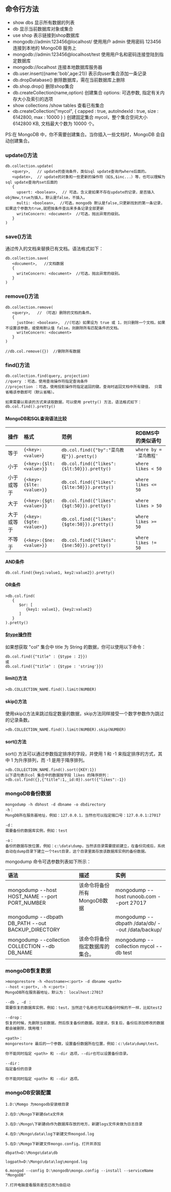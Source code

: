 ## 命令行方法

- show dbs 显示所有数据的列表
- db 显示当前数据库对象或集合
- use shop  表示链接到shop数据库
- mongodb://admin:123456@localhost/  使用用户 admin 使用密码 123456 连接到本地的 MongoDB 服务上
- mongodb://admin:123456@localhost/test 使用用户名和密码连接登陆到指定数据库
- mongodb://localhost  连接本地数据库服务器
- db.user.insert({name:'bob',age:21})   表示向user集合添加一条记录
- db.dropDatabase()   删除数据库，需在当前数据库上删除
- db.shop.drop()   删除shop集合
- db.createCollection(name,option)  创建集合   options: 可选参数, 指定有关内存大小及索引的选项
- show collections /show tables   查看已有集合
- db.createCollection("mycol", { capped : true, autoIndexId : true, size :  6142800, max : 10000 } )   创建固定集合 mycol，整个集合空间大小 6142800 KB, 文档最大个数为 10000 个。

PS:在 MongoDB 中，你不需要创建集合。当你插入一些文档时，MongoDB 会自动创建集合。

###  update()方法

```
db.collection.update(
   <query>,   // update的查询条件，类似sql update查询内where后面的。
   <update>,  // update的对象和一些更新的操作符（如$,$inc...）等，也可以理解为sql update查询内set后面的
   {
     upsert: <boolean>,  // 可选，含义是如果不存在update的记录，是否插入objNew,true为插入，默认是false，不插入。
     multi: <boolean>,  //可选，mongodb 默认是false,只更新找到的第一条记录，如果这个参数为true,就把按条件查出来多条记录全部更新
     writeConcern: <document>  //可选，抛出异常的级别。
   }
)
```

### save()方法   

通过传入的文档来替换已有文档。语法格式如下：

```
db.collection.save(
   <document>,   //文档数据
   {
     writeConcern: <document>  //可选，抛出异常的级别。
   }
)
```

### remove()方法

```
db.collection.remove(
   <query>,   // （可选）删除的文档的条件。
   {
     justOne: <boolean>,  //(可选）如果设为 true 或 1，则只删除一个文档，如果不设置该参数，或使用默认值 false，则删除所有匹配条件的文档。
     writeConcern: <document>
   }
)

//db.col.remove({})  //删除所有数据
```

### find()方法

```
db.collection.find(query, projection)
//query ：可选，使用查询操作符指定查询条件
//projection ：可选，使用投影操作符指定返回的键。查询时返回文档中所有键值， 只需省略该参数即可（默认省略）。

如果需要以易读的方式来读取数据，可以使用 pretty() 方法，语法格式如下：
db.col.find().pretty()
```

#### MongoDB和SQL查询语法比较

| 操作       | 格式                     | 范例                                        | RDBMS中的类似语句       |
| :--------- | :----------------------- | :------------------------------------------ | :---------------------- |
| 等于       | `{<key>:<value>`}        | `db.col.find({"by":"菜鸟教程"}).pretty()`   | `where by = '菜鸟教程'` |
| 小于       | `{<key>:{$lt:<value>}}`  | `db.col.find({"likes":{$lt:50}}).pretty()`  | `where likes < 50`      |
| 小于或等于 | `{<key>:{$lte:<value>}}` | `db.col.find({"likes":{$lte:50}}).pretty()` | `where likes <= 50`     |
| 大于       | `{<key>:{$gt:<value>}}`  | `db.col.find({"likes":{$gt:50}}).pretty()`  | `where likes > 50`      |
| 大于或等于 | `{<key>:{$gte:<value>}}` | `db.col.find({"likes":{$gte:50}}).pretty()` | `where likes >= 50`     |
| 不等于     | `{<key>:{$ne:<value>}}`  | `db.col.find({"likes":{$ne:50}}).pretty()`  | `where likes != 50`     |

#### AND条件

```
db.col.find({key1:value1, key2:value2}).pretty()
```

#### OR条件

```
>db.col.find(
   {
      $or: [
         {key1: value1}, {key2:value2}
      ]
   }
).pretty()
```

#### [$type操作符](https://www.runoob.com/mongodb/mongodb-operators-type.html)  

如果想获取 "col" 集合中 title 为 String 的数据，你可以使用以下命令：

```
db.col.find({"title" : {$type : 2}})
或
db.col.find({"title" : {$type : 'string'}})
```

#### limit()方法

```
>db.COLLECTION_NAME.find().limit(NUMBER)
```

#### skip()方法

使用skip()方法来跳过指定数量的数据，skip方法同样接受一个数字参数作为跳过的记录条数。

```
>db.COLLECTION_NAME.find().limit(NUMBER).skip(NUMBER)
```

#### sort()方法

sort() 方法可以通过参数指定排序的字段，并使用 1 和 -1 来指定排序的方式，其中 1 为升序排列，而 -1 是用于降序排列。

```
>db.COLLECTION_NAME.find().sort({KEY:1})
以下语句表示col 集合中的数据按字段 likes 的降序排列：
>db.col.find({},{"title":1,_id:0}).sort({"likes":-1})
```

### mongoDB备份数据

```
mongodump -h dbhost -d dbname -o dbdirectory
-h：
MongDB所在服务器地址，例如：127.0.0.1，当然也可以指定端口号：127.0.0.1:27017

-d：
需要备份的数据库实例，例如：test

-o：
备份的数据存放位置，例如：c:\data\dump，当然该目录需要提前建立，在备份完成后，系统自动在dump目录下建立一个test目录，这个目录里面存放该数据库实例的备份数据。
```

mongodump 命令可选参数列表如下所示：

| 语法                                              | 描述                           | 实例                                             |
| :------------------------------------------------ | :----------------------------- | :----------------------------------------------- |
| mongodump --host HOST_NAME --port PORT_NUMBER     | 该命令将备份所有MongoDB数据    | mongodump --host runoob.com --port 27017         |
| mongodump --dbpath DB_PATH --out BACKUP_DIRECTORY |                                | mongodump --dbpath /data/db/ --out /data/backup/ |
| mongodump --collection COLLECTION --db DB_NAME    | 该命令将备份指定数据库的集合。 | mongodump --collection mycol --db test           |

### mongoDB恢复数据

```
>mongorestore -h <hostname><:port> -d dbname <path>
--host <:port>, -h <:port>：
MongoDB所在服务器地址，默认为： localhost:27017

--db , -d ：
需要恢复的数据库实例，例如：test，当然这个名称也可以和备份时候的不一样，比如test2

--drop：
恢复的时候，先删除当前数据，然后恢复备份的数据。就是说，恢复后，备份后添加修改的数据都会被删除，慎用哦！

<path>：
mongorestore 最后的一个参数，设置备份数据所在位置，例如：c:\data\dump\test。

你不能同时指定 <path> 和 --dir 选项，--dir也可以设置备份目录。

--dir：
指定备份的目录

你不能同时指定 <path> 和 --dir 选项。
```

### mongoDB安装配置

```
1.D:\Momgo 为mongodb安装根目录

2.在D:\Mongo下新建data文件夹

3.在D:\Mongo\下新建db作为数据库存放的地方，新建logs文件夹做为日志目录

4.在D:\Mongo\data\log下新建文件mongod.log

5.在D:\Momgo下新建文件mongo.config，打开并添加

dbpath=D:\Mongo\data\db

logpath=D:\Mongo\data\log\mongod.log

6.mongod --config D:\mongodb\mongo.config --install --serviceName "MongoDB"

7.打开电脑查看服务是否已改为自启动
```


